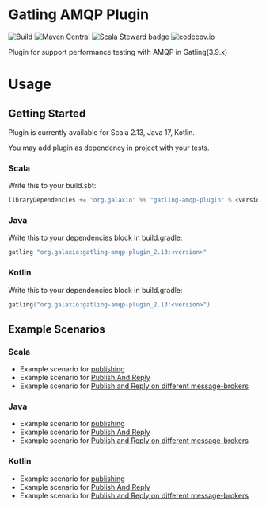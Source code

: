 # Gatling AMQP Plugin 

![Build](https://github.com/galax-io/gatling-amqp-plugin/workflows/Build/badge.svg) 
[![Maven Central](https://img.shields.io/maven-central/v/org.galaxio/gatling-amqp-plugin_2.13.svg?color=success)](https://search.maven.org/search?q=org.galaxio.gatling-amqp-plugin) 
[![Scala Steward badge](https://img.shields.io/badge/Scala_Steward-helping-blue.svg?style=flat&logo=data:image/png;base64,iVBORw0KGgoAAAANSUhEUgAAAA4AAAAQCAMAAAARSr4IAAAAVFBMVEUAAACHjojlOy5NWlrKzcYRKjGFjIbp293YycuLa3pYY2LSqql4f3pCUFTgSjNodYRmcXUsPD/NTTbjRS+2jomhgnzNc223cGvZS0HaSD0XLjbaSjElhIr+AAAAAXRSTlMAQObYZgAAAHlJREFUCNdNyosOwyAIhWHAQS1Vt7a77/3fcxxdmv0xwmckutAR1nkm4ggbyEcg/wWmlGLDAA3oL50xi6fk5ffZ3E2E3QfZDCcCN2YtbEWZt+Drc6u6rlqv7Uk0LdKqqr5rk2UCRXOk0vmQKGfc94nOJyQjouF9H/wCc9gECEYfONoAAAAASUVORK5CYII=)](https://scala-steward.org)
[![codecov.io](https://codecov.io/github/galax-io/gatling-amqp-plugin/coverage.svg?branch=master)](https://codecov.io/github/galax-io/gatling-amqp-plugin?branch=master)

Plugin for support performance testing with AMQP in Gatling(3.9.x)

# Usage

## Getting Started
Plugin is currently available for Scala 2.13, Java 17, Kotlin.

You may add plugin as dependency in project with your tests. 

### Scala

Write this to your build.sbt: 

``` scala
libraryDependencies += "org.galaxio" %% "gatling-amqp-plugin" % <version> % Test
``` 

### Java

Write this to your dependencies block in build.gradle:

```java
gatling "org.galaxio:gatling-amqp-plugin_2.13:<version>"
```

### Kotlin

Write this to your dependencies block in build.gradle:

```kotlin
gatling("org.galaxio:gatling-amqp-plugin_2.13:<version>")
```

## Example Scenarios

### Scala 

* Example scenario for [publishing](src/test/scala/org/galaxio/gatling/amqp/examples/PublishExample.scala)
* Example scenario for [Publish And Reply](src/test/scala/org/galaxio/gatling/amqp/examples/RequestReplyExample.scala)
* Example scenario for [Publish and Reply on different message-brokers](src/test/scala/org/galaxio/gatling/amqp/examples/RequestReplyTwoBrokerExample.scala)

### Java

* Example scenario for [publishing](src/test/java/org/galaxio/gatling/amqp/javaapi/examples/PublishExample.java)
* Example scenario for [Publish And Reply](src/test/java/org/galaxio/gatling/amqp/javaapi/examples/RequestReplyExample.java)
* Example scenario for [Publish and Reply on different message-brokers](src/test/java/org/galaxio/gatling/amqp/javaapi/examples/RequestReplyTwoBrokerExample.java)

### Kotlin

* Example scenario for [publishing](src/test/kotlin/org/galaxio/gatling/amqp/javaapi/examples/PublishExample.kt)
* Example scenario for [Publish And Reply](src/test/kotlin/org/galaxio/gatling/amqp/javaapi/examples/RequestReplyExample.kt)
* Example scenario for [Publish and Reply on different message-brokers](src/test/kotlin/org/galaxio/gatling/amqp/javaapi/examples/RequestReplyTwoBrokerExample.kt)